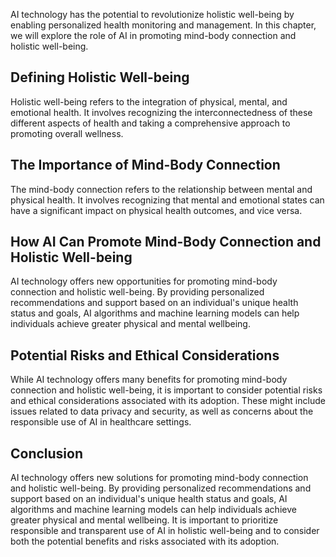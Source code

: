 
AI technology has the potential to revolutionize holistic well-being by enabling personalized health monitoring and management. In this chapter, we will explore the role of AI in promoting mind-body connection and holistic well-being.

Defining Holistic Well-being
----------------------------

Holistic well-being refers to the integration of physical, mental, and emotional health. It involves recognizing the interconnectedness of these different aspects of health and taking a comprehensive approach to promoting overall wellness.

The Importance of Mind-Body Connection
--------------------------------------

The mind-body connection refers to the relationship between mental and physical health. It involves recognizing that mental and emotional states can have a significant impact on physical health outcomes, and vice versa.

How AI Can Promote Mind-Body Connection and Holistic Well-being
---------------------------------------------------------------

AI technology offers new opportunities for promoting mind-body connection and holistic well-being. By providing personalized recommendations and support based on an individual's unique health status and goals, AI algorithms and machine learning models can help individuals achieve greater physical and mental wellbeing.

Potential Risks and Ethical Considerations
------------------------------------------

While AI technology offers many benefits for promoting mind-body connection and holistic well-being, it is important to consider potential risks and ethical considerations associated with its adoption. These might include issues related to data privacy and security, as well as concerns about the responsible use of AI in healthcare settings.

Conclusion
----------

AI technology offers new solutions for promoting mind-body connection and holistic well-being. By providing personalized recommendations and support based on an individual's unique health status and goals, AI algorithms and machine learning models can help individuals achieve greater physical and mental wellbeing. It is important to prioritize responsible and transparent use of AI in holistic well-being and to consider both the potential benefits and risks associated with its adoption.
